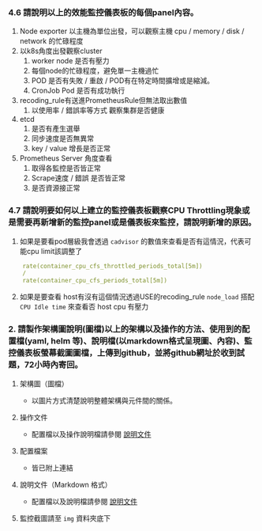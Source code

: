 ### 4.6 請說明以上的效能監控儀表板的每個panel內容。

1. Node exporter 以主機為單位出發，可以觀察主機 cpu / memory / disk / network 的忙碌程度
2. 以k8s角度出發觀察cluster
   1. worker node 是否有壓力
   2. 每個node的忙碌程度，避免單一主機過忙
   3. POD 是否有失敗 / 重啟 / POD有在特定時間擴增或是縮減。
   4. CronJob Pod 是否有成功執行
3. recoding_rule有送進PrometheusRule但無法取出數值
   1. 以使用率 / 錯誤率等方式 觀察集群是否健康
4. etcd
   1. 是否有產生選舉 
   2. 同步速度是否無異常
   3. key / value 增長是否正常
5. Prometheus Server 角度查看
   1. 取得各監控是否皆正常
   2. Scrape速度 / 錯誤 是否皆正常
   3. 是否資源接正常


### 4.7 請說明要如何以上建立的監控儀表板觀察CPU Throttling現象或是需要再新增新的監控panel或是儀表板來監控，請說明新增的原因。

1. 如果是要看pod層級我會透過 `cadvisor` 的數值來查看是否有這情況，代表可能cpu limit該調整了
```yaml
    rate(container_cpu_cfs_throttled_periods_total[5m])
    /
    rate(container_cpu_cfs_periods_total[5m])
```
2. 如果是要查看 host有沒有這個情況透過USE的recoding_rule `node_load` 搭配 `CPU Idle time` 來查看否 host cpu 有壓力 


### 2. 請製作架構圖說明(圖檔)以上的架構以及操作的方法、使用到的配置檔(yaml, helm 等)、說明檔(以markdown格式呈現圖、內容)、監控儀表板螢幕截圖圖檔，上傳到github，並將github網址於收到試題，72小時內寄回。


1. 架構圖（圖檔）
    - 以圖片方式清楚說明整體架構與元件間的關係。

2. 操作文件
    - 配置檔以及操作說明檔請參閱 [說明文件](step.md)

3.  配置檔案
    - 皆已附上連結
4. 說明文件（Markdown 格式）
    - 配置檔以及說明檔請參閱 [說明文件](step.md)

5. 監控截圖請至 `img` 資料夾底下